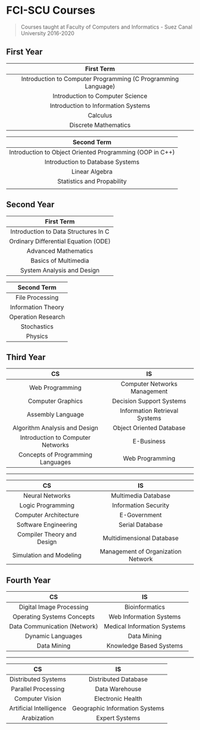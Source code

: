 # FCI-SCU Courses

> Courses taught at Faculty of Computers and Informatics - Suez Canal University 2016-2020

## First Year

|                          First Term                           |
| :-----------------------------------------------------------: |
| Introduction to Computer Programming (C Programming Language) |
|               Introduction to Computer Science                |
|              Introduction to Information Systems              |
|                           Calculus                            |
|                     Discrete Mathematics                      |

|                       Second Term                        |
| :------------------------------------------------------: |
| Introduction to Object Oriented Programming (OOP in C++) |
|             Introduction to Database Systems             |
|                      Linear Algebra                      |
|                Statistics and Propability                |
|                                                          |

## Second Year

|              First Term              |
| :----------------------------------: |
| Introduction to Data Structures In C |
| Ordinary Differential Equation (ODE) |
|         Advanced Mathematics         |
|         Basics of Multimedia         |
|      System Analysis and Design      |

|    Second Term     |
| :----------------: |
|  File Processing   |
| Information Theory |
| Operation Research |
|    Stochastics     |
|      Physics       |

## Third Year

|                CS                 |              IS               |
| :-------------------------------: | :---------------------------: |
|          Web Programming          | Computer Networks Management  |
|         Computer Graphics         |   Decision Support Systems    |
|         Assembly Language         | Information Retrieval Systems |
|   Algorithm Analysis and Design   |   Object Oriented Database    |
| Introduction to Computer Networks |          E-Business           |
| Concepts of Programming Languages |        Web Programming        |

---

|             CS             |                 IS                 |
| :------------------------: | :--------------------------------: |
|      Neural Networks       |        Multimedia Database         |
|     Logic Programming      |        Information Security        |
|   Computer Architecture    |            E-Government            |
|    Software Engineering    |          Serial Database           |
| Compiler Theory and Design |     Multidimensional Database      |
|  Simulation and Modeling   | Management of Organization Network |

## Fourth Year

|              CS              |             IS              |
| :--------------------------: | :-------------------------: |
|   Digital Image Processing   |       Bioinformatics        |
|  Operating Systems Concepts  |   Web Information Systems   |
| Data Communication (Network) | Medical Information Systems |
|      Dynamic Languages       |         Data Mining         |
|         Data Mining          |   Knowledge Based Systems   |

---

|           CS            |               IS               |
| :---------------------: | :----------------------------: |
|   Distributed Systems   |      Distributed Database      |
|   Parallel Processing   |         Data Warehouse         |
|     Computer Vision     |       Electronic Health        |
| Artificial Intelligence | Geographic Information Systems |
|       Arabization       |         Expert Systems         |
